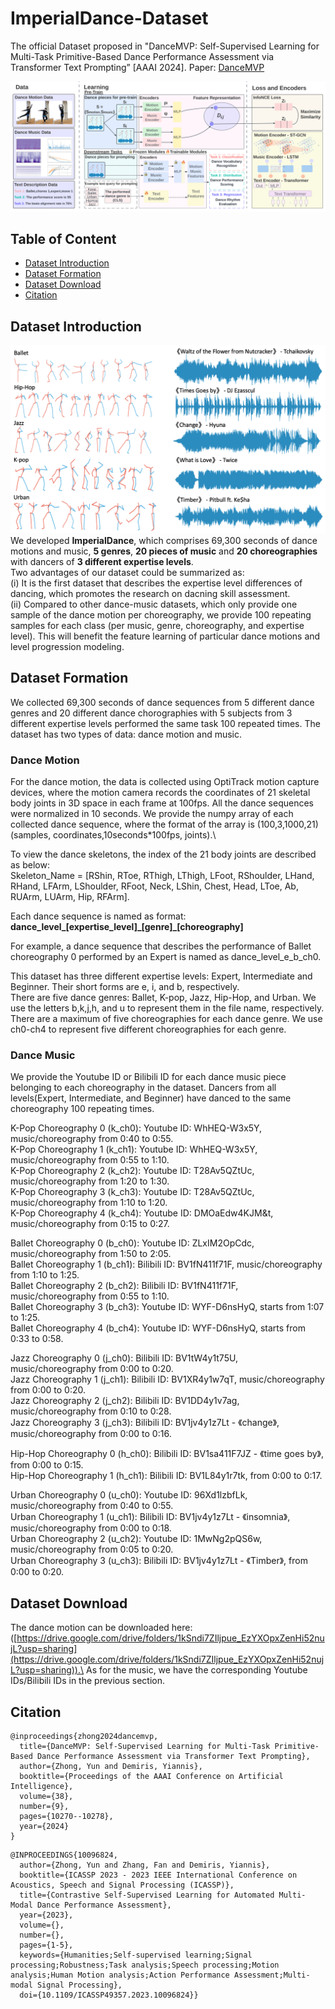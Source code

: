 # ImperialDance-Dataset
The official Dataset proposed in "DanceMVP: Self-Supervised Learning for Multi-Task Primitive-Based Dance Performance Assessment via Transformer Text Prompting” [AAAI 2024].
Paper: [DanceMVP](https://ojs.aaai.org/index.php/AAAI/article/view/28893)

![p](https://github.com/YunZhongNikki/ImperialDance-Dataset/blob/main/new_frameworkk_large-1.png)

## Table of Content
* [Dataset Introduction](Dataset-Introduction)
* [Dataset Formation](Dataset-Formation)
* [Dataset Download](Dataset-Download)
* [Citation](Citation)

## Dataset Introduction
![dataset_sample](https://github.com/YunZhongNikki/ImperialDance-Dataset/blob/main/dataset_sample.png)
We developed **ImperialDance**, which comprises 69,300 seconds of dance motions and music, **5 genres**, **20 pieces of music** and **20 choreographies** with dancers of **3 different expertise levels**.\
Two advantages of our dataset could be summarized as:\
(i) It is the first dataset that describes the expertise level differences of dancing, which promotes the research on dacning skill assessment. \
(ii) Compared to other dance-music datasets, which only provide one sample of the dance motion per choreography, we provide 100 repeating samples for each class (per music, genre, choreography, and expertise level). This will benefit the feature learning of particular dance motions and level progression modeling. 

## Dataset Formation
We collected 69,300 seconds of dance sequences from 5 different dance genres and 20 different dance chorographies with 5 subjects from 3 different expertise levels performed the same task 100 repeated times. The dataset has two types of data: dance motion and music.
### Dance Motion
For the dance motion, the data is collected using OptiTrack motion capture devices, where the motion camera records the coordinates of 21 skeletal body joints in 3D space in each frame at 100fps. All the dance sequences were normalized in 10 seconds. We provide the numpy array of each collected dance sequence, where the format of the array is (100,3,1000,21)  (samples, coordinates,10seconds\*100fps, joints).\

To view the dance skeletons, the index of the 21 body joints are described as below:\
Skeleton_Name = [RShin, RToe, RThigh, LThigh, LFoot, RShoulder, LHand, RHand, LFArm, LShoulder, RFoot, Neck, LShin, Chest, Head, LToe, Ab, RUArm, LUArm, Hip, RFArm].


Each dance sequence is named as format: **dance_level_[expertise_level]\_[genre]\_[choreography]**

For example, a dance sequence that describes the performance of Ballet choreography 0 performed by an Expert is named as dance_level_e_b_ch0.

This dataset has three different expertise levels: Expert, Intermediate and Beginner. Their short forms are e, i, and b, respectively.\
There are five dance genres: Ballet, K-pop, Jazz, Hip-Hop, and Urban. We use the letters b,k,j,h, and u to represent them in the file name, respectively.\
There are a maximum of five choreographies for each dance genre. We use ch0-ch4 to represent five different choreographies for each genre.
### Dance Music
We provide the Youtube ID or Bilibili ID for each dance music piece belonging to each choreography in the dataset. Dancers from all levels(Expert, Intermediate, and Beginner) have danced to the same choreography 100 repeating times.

K-Pop Choreography 0 (k_ch0): Youtube ID: WhHEQ-W3x5Y, music/choreography from 0:40 to 0:55. \
K-Pop Choreography 1 (k_ch1): Youtube ID: WhHEQ-W3x5Y, music/choreography from 0:55 to 1:10.\
K-Pop Choreography 2 (k_ch2): Youtube ID: T28Av5QZtUc, music/choreography from 1:20 to 1:30. \
K-Pop Choreography 3 (k_ch3): Youtube ID: T28Av5QZtUc, music/choreography from 1:10 to 1:20.\
K-Pop Choreography 4 (k_ch4): Youtube ID: DMOaEdw4KJM&t, music/choreography from 0:15 to 0:27. 

Ballet Choreography 0 (b_ch0): Youtube ID: ZLxIM2OpCdc, music/choreography from 1:50 to 2:05. \
Ballet Choreography 1 (b_ch1): Bilibili ID: BV1fN411f71F, music/choreography from 1:10 to 1:25.\
Ballet Choreography 2 (b_ch2): Bilibili ID: BV1fN411f71F, music/choreography from 0:55 to 1:10.\
Ballet Choreography 3 (b_ch3): Youtube ID: WYF-D6nsHyQ, starts from 1:07 to 1:25. \
Ballet Choreography 4 (b_ch4): Youtube ID: WYF-D6nsHyQ, starts from 0:33 to 0:58.   

Jazz Choreography 0 (j_ch0): Bilibili ID: BV1tW4y1t75U, music/choreography from 0:00 to 0:20.\
Jazz Choreography 1 (j_ch1): Bilibili ID: BV1XR4y1w7qT, music/choreography from 0:00 to 0:20.\
Jazz Choreography 2 (j_ch2): Bilibili ID: BV1DD4y1v7ag, music/choreography from 0:10 to 0:28.\
Jazz Choreography 3 (j_ch3): Bilibili ID: BV1jv4y1z7Lt - 《change》, music/choreography from 0:00 to 0:16.

Hip-Hop Choreography 0 (h_ch0): Bilibili ID: BV1sa411F7JZ - 《time goes by》, from 0:00 to 0:15.\
Hip-Hop Choreography 1 (h_ch1): Bilibili ID: BV1L84y1r7tk, from 0:00 to 0:17.

Urban Choreography 0 (u_ch0): Youtube ID: 96Xd1lzbfLk, music/choreography from 0:40 to 0:55.\
Urban Choreography 1 (u_ch1): Bilibili ID: BV1jv4y1z7Lt - 《insomnia》, music/choreography from 0:00 to 0:18.\
Urban Choreography 2 (u_ch2): Youtube ID: 1MwNg2pQS6w, music/choreography from 0:05 to 0:20. \
Urban Choreography 3 (u_ch3): Bilibili ID: BV1jv4y1z7Lt - 《Timber》, from 0:00 to 0:20.

## Dataset Download
The dance motion can be downloaded here: ([https://drive.google.com/drive/folders/1kSndi7ZIljpue_EzYXOpxZenHi52nujL?usp=sharing](https://drive.google.com/drive/folders/1kSndi7ZIljpue_EzYXOpxZenHi52nujL?usp=sharing)).\
As for the music, we have the corresponding Youtube IDs/Bilibili IDs in the previous section.

## Citation
```
@inproceedings{zhong2024dancemvp,
  title={DanceMVP: Self-Supervised Learning for Multi-Task Primitive-Based Dance Performance Assessment via Transformer Text Prompting},
  author={Zhong, Yun and Demiris, Yiannis},
  booktitle={Proceedings of the AAAI Conference on Artificial Intelligence},
  volume={38},
  number={9},
  pages={10270--10278},
  year={2024}
}
```
```
@INPROCEEDINGS{10096824,
  author={Zhong, Yun and Zhang, Fan and Demiris, Yiannis},
  booktitle={ICASSP 2023 - 2023 IEEE International Conference on Acoustics, Speech and Signal Processing (ICASSP)}, 
  title={Contrastive Self-Supervised Learning for Automated Multi-Modal Dance Performance Assessment}, 
  year={2023},
  volume={},
  number={},
  pages={1-5},
  keywords={Humanities;Self-supervised learning;Signal processing;Robustness;Task analysis;Speech processing;Motion analysis;Human Motion analysis;Action Performance Assessment;Multi-modal Signal Processing},
  doi={10.1109/ICASSP49357.2023.10096824}}
```
